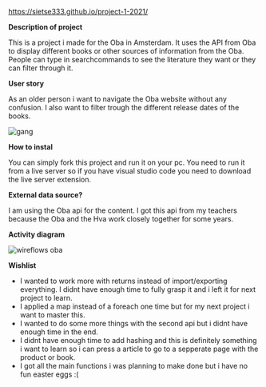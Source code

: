 https://sietse333.github.io/project-1-2021/

**Description of project**

This is a project i made for the Oba in Amsterdam. It uses the API from Oba to display different books or other sources of information from the Oba. People can type in searchcommands to see the literature they want or they can filter through it.

**User story**

As an older person i want to navigate the Oba website without any confusion. I also want to filter trough the different release dates of the books.

![gang](https://user-images.githubusercontent.com/43068118/158881159-ba67a5a8-ce33-433e-b105-61a8146ea813.png)



**How to instal**

You can simply fork this project and run it on your pc. You need to run it from a live server so if you have visual studio code you need to download the live server extension. 

**External data source?**

I am using the Oba api for the content. I got this api from my teachers because the Oba and the Hva work closely together for some years.

**Activity diagram**

![wireflows oba](https://user-images.githubusercontent.com/43068118/158977258-e2edeb8c-0c46-4e69-aa20-a06fa14c8f4c.jpg)


**Wishlist**

- I wanted to work more with returns instead of import/exporting everything. I didnt have enough time to fully grasp it and i left it for next project to learn. 
- I applied a map instead of a foreach one time but for my next project i want to master this. 
- I wanted to do some more things with the second api but i didnt have enough time in the end. 
- I didnt have enough time to add hashing and this is definitely something i want to learn so i can press a article to go to a sepperate page with the product or book.
- I got all the main functions i was planning to make done but i have no fun easter eggs :(

